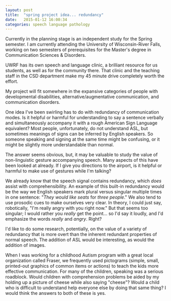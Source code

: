 ```yaml
---
layout: post
title:  "spring project idea... redundancy"
date:   2015-01-12 16:00:34
categories: speech language pathology
---
```


Currently in the planning stage is an independent study for the Spring semester. I am currently attending the University of Wisconsin-River Falls, working on two semesters of prerequisites for the Master's degree in Communication Sciences & Disorders.

UWRF has its own speech and language clinic, a brilliant resource for us students, as well as for the community there. That clinic and the teaching staff in the CSD department make my 45 minute drive completely worth the effort.

My project will fit somewhere in the expansive categories of people with developmental disabilities, alternative/augmentative communication, and communication disorders. 

One idea I've been swirling has to do with redundancy of communication modes. Is it helpful or harmful for understanding to say a sentence verbally and simultaneously accompany it with a rough American Sign Language equivalent? Most people, unfortunately, do not understand ASL, but sometimes meanings of signs can be inferred by English speakers. So someone speaking and signing at the same time might be confusing, or it might be slightly more understandable than normal.

The answer seems obvious, but, it may be valuable to study the value of non-linguistic gesture accompanying speech. Many aspects of this have been looked at already. If I give you directions to the airport, is it helpful or harmful to make use of gestures while I'm talking? 

We already know that the speech signal contains redundancy, which *does* assist with comprehensibility. An example of this built-in redundancy would be the way we English speakers mark plural versus singular multiple times in one sentence: "*They would like seats* for *three people*." We also tend to use prosodic cues to make ourselves very clear. In theory, I could just say, robotically, "I'm really angry with you right now." But that seems too singular; I would rather you *really* get the point... so I'd say it loudly, and I'd emphasize the words *really* and *angry*. Right? 

I'd like to do some research, potentially, on the value of a variety of redundancy that is more overt than the inherent redundant properties of normal speech. The addition of ASL would be interesting, as would the addition of images.

When I was working for a childhood Autism program with a great local organization called Fraser, we frequently used pictograms (simple, small, printed-out graphics of common items or actions) to teach the kids more effective communication. For many of the children, speaking was a serious roadblock. Would children with comprehension problems be aided by my holding up a picture of cheese while also saying "cheese"? Would a child who is difficult to understand help everyone else by doing that same thing? I would think the answers to both of these is yes.



